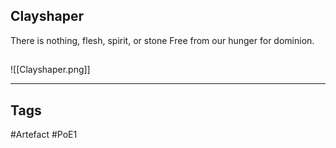 ## Clayshaper
There is nothing, flesh, spirit, or stone
Free from our hunger for dominion.
##
![[Clayshaper.png]]

---
## Tags
#Artefact
#PoE1